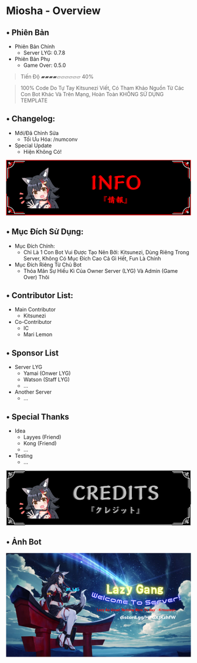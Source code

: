 # Miosha - Overview
## • Phiên Bản
- Phiên Bản Chính
    + Server LYG: 0.7.8
- Phiên Bản Phụ
    + Game Over: 0.5.0
> Tiến Độ ▰▰▰▰▱▱▱▱▱▱ 40%

> 100% Code Do Tự Tay Kitsunezi Viết, Có Tham Khảo Nguồn Từ Các Con Bot Khác Và Trên Mạng, Hoàn Toàn KHÔNG SỬ DỤNG TEMPLATE
## • Changelog: 
- Mới/Đã Chỉnh Sửa
    + Tối Ưu Hóa: /numconv
- Special Update
    + Hiện Không Có!

![Img](/Assets/README.md/Miosha-Info.png)
## • Mục Đích Sử Dụng:
- Mục Đích Chính:
    + Chỉ Là 1 Con Bot Vui Được Tạo Nên Bởi: Kitsunezi, Dùng Riêng Trong Server, Không Có Mục Đích Cao Cả Gì Hết, Fun Là Chính
- Mục Đích Riêng Từ Chủ Bot
    + Thỏa Mãn Sự Hiếu Kì Của Owner Server (LYG) Và Admin (Game Over) Thôi
## • Contributor List:
- Main Contributor
    + Kitsunezi
- Co-Contributor
    + IC
    + Mari Lemon
## • Sponsor List
- Server LYG
    + Yamai (Onwer LYG)
    + Watson (Staff LYG)
    + ...
- Another Server
    + ...
## • Special Thanks
- Idea
    + Layyes (Friend)
    + Kong (Friend)
    + ...
- Testing
    + ...
    
![Img2](/Assets/README.md/Miosha-Credits.png)
## • Ảnh Bot
![Preview image](/Assets/README.md/Banner.png)
